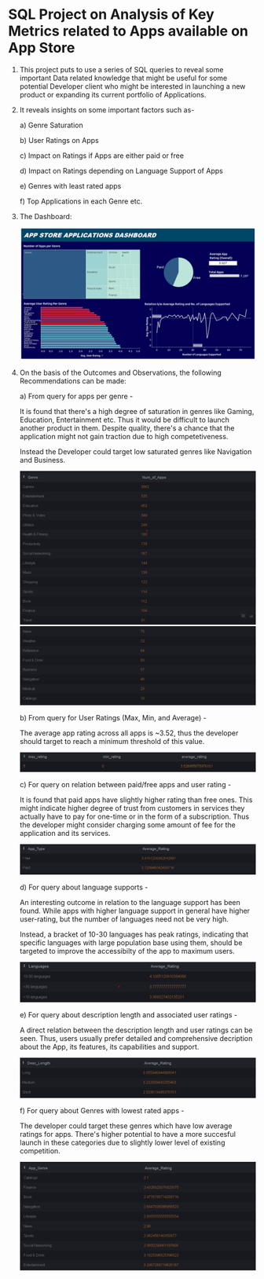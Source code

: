 # SQL Project on Analysis of Key Metrics related to Apps available on App Store

1) This project puts to use a series of SQL queries to reveal some important Data related knowledge that might be useful for some potential Developer client who might be interested in launching a new product or expanding its current portfolio of Applications.

2) It reveals insights on some important factors such as-

   a) Genre Saturation

   b) User Ratings on Apps

   c) Impact on Ratings if Apps are either paid or free

   d) Impact on Ratings depending on Language Support of Apps

   e) Genres with least rated apps

   f) Top Applications in each Genre etc.

3) The Dashboard:

   ![Model](Dashboard_1.png)

   
4) On the basis of the Outcomes and Observations, the following Recommendations can be made:

   a) From query for apps per genre -

   It is found that there's a high degree of saturation in genres like Gaming, Education, Entertainment etc. Thus it would be difficult to launch another product in them. Despite quality, there's a chance that the application might not gain traction due to high competetiveness.

   Instead the Developer could target low saturated genres like Navigation and Business.

   ![Model](Query_Results/app_per_genre_1.png)
   ![Model](Query_Results/apps_per_genre_2.png)

   b) From query for User Ratings (Max, Min, and Average) -

   The average app rating across all apps is ~3.52, thus the developer should target to reach a minimum threshold of this value.

   ![Model](Query_Results/total_ratings.png)

   c) For query on relation between paid/free apps and user rating -

   It is found that paid apps have slightly higher rating than free ones. This might indicate higher degree of trust from customers in services they actually have to pay for one-time or in the form of a subscription. Thus the developer might consider charging some amount of fee for the application and its services.

   ![Model](Query_Results/payment_type.png)

   d) For query about language supports -

   An interesting outcome in relation to the language support has been found. While apps with higher language support in general have higher user-rating, but the number of languages need not be very high.

   Instead, a bracket of 10-30 languages has peak ratings, indicating that specific languages with large population base using them, should be targeted to improve the accessibilty of the app to maximum users.

   ![Model](Query_Results/language_support_ratings.png)

   e) For query about description length and associated user ratings - 

   A direct relation between the description length and user ratings can be seen. Thus, users usually prefer detailed and comprehensive decription about the App, its features, its capabilities and support. 

   ![Model](Query_Results/descp_length_rating.png)

   f) For query about Genres with lowest rated apps -

   The developer could target these genres which have low average ratings for apps. There's higher potential to have a more succesful launch in these categories due to slightly lower level of existing competition.

   ![Model](Query_Results/top_genres_with_lowest.png)

